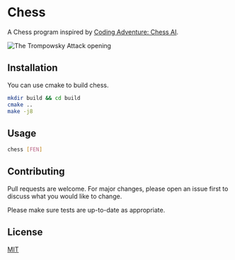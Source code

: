 # Chess
A Chess program inspired by [Coding Adventure: Chess AI](https://youtu.be/U4ogK0MIzqk).

![The Trompowsky Attack opening](assets/example.png)

## Installation
You can use cmake to build chess.
```bash
mkdir build && cd build
cmake ..
make -j8
```

## Usage
```bash
chess [FEN]
```

## Contributing
Pull requests are welcome. For major changes, please open an issue first to discuss what you would like to change.

Please make sure tests are up-to-date as appropriate.

## License
[MIT](https://choosealicense.com/licenses/mit/)
